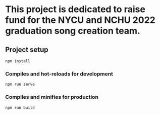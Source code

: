 # This project is dedicated to raise fund for the NYCU and NCHU 2022 graduation song creation team.

## Project setup
```
npm install
```

### Compiles and hot-reloads for development
```
npm run serve
```

### Compiles and minifies for production
```
npm run build
```
